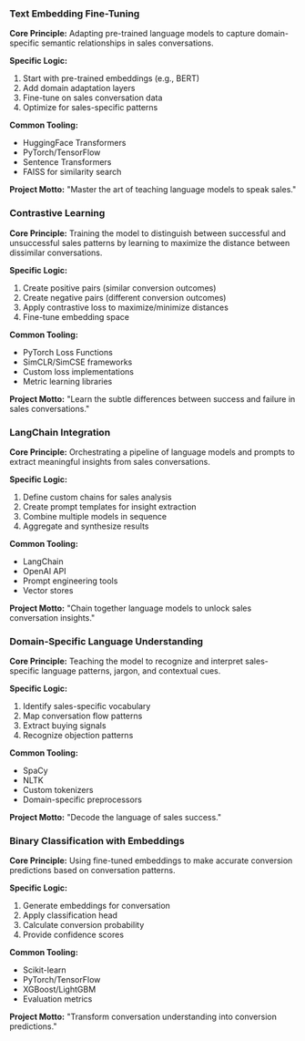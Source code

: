 ### Text Embedding Fine-Tuning
**Core Principle:** Adapting pre-trained language models to capture domain-specific semantic relationships in sales conversations.

**Specific Logic:**
1. Start with pre-trained embeddings (e.g., BERT)
2. Add domain adaptation layers
3. Fine-tune on sales conversation data
4. Optimize for sales-specific patterns

**Common Tooling:**
- HuggingFace Transformers
- PyTorch/TensorFlow
- Sentence Transformers
- FAISS for similarity search

**Project Motto:** "Master the art of teaching language models to speak sales."

### Contrastive Learning
**Core Principle:** Training the model to distinguish between successful and unsuccessful sales patterns by learning to maximize the distance between dissimilar conversations.

**Specific Logic:**
1. Create positive pairs (similar conversion outcomes)
2. Create negative pairs (different conversion outcomes)
3. Apply contrastive loss to maximize/minimize distances
4. Fine-tune embedding space

**Common Tooling:**
- PyTorch Loss Functions
- SimCLR/SimCSE frameworks
- Custom loss implementations
- Metric learning libraries

**Project Motto:** "Learn the subtle differences between success and failure in sales conversations."

### LangChain Integration
**Core Principle:** Orchestrating a pipeline of language models and prompts to extract meaningful insights from sales conversations.

**Specific Logic:**
1. Define custom chains for sales analysis
2. Create prompt templates for insight extraction
3. Combine multiple models in sequence
4. Aggregate and synthesize results

**Common Tooling:**
- LangChain
- OpenAI API
- Prompt engineering tools
- Vector stores

**Project Motto:** "Chain together language models to unlock sales conversation insights."

### Domain-Specific Language Understanding
**Core Principle:** Teaching the model to recognize and interpret sales-specific language patterns, jargon, and contextual cues.

**Specific Logic:**
1. Identify sales-specific vocabulary
2. Map conversation flow patterns
3. Extract buying signals
4. Recognize objection patterns

**Common Tooling:**
- SpaCy
- NLTK
- Custom tokenizers
- Domain-specific preprocessors

**Project Motto:** "Decode the language of sales success."

### Binary Classification with Embeddings
**Core Principle:** Using fine-tuned embeddings to make accurate conversion predictions based on conversation patterns.

**Specific Logic:**
1. Generate embeddings for conversation
2. Apply classification head
3. Calculate conversion probability
4. Provide confidence scores

**Common Tooling:**
- Scikit-learn
- PyTorch/TensorFlow
- XGBoost/LightGBM
- Evaluation metrics

**Project Motto:** "Transform conversation understanding into conversion predictions." 